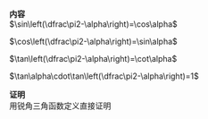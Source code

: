 **内容**  
$\sin\left(\dfrac\pi2-\alpha\right)=\cos\alpha$  
  
$\cos\left(\dfrac\pi2-\alpha\right)=\sin\alpha$  
  
$\tan\left(\dfrac\pi2-\alpha\right)=\cot\alpha$  
  
$\tan\alpha\cdot\tan\left(\dfrac\pi2-\alpha\right)=1$  
  
**证明**  
用锐角三角函数定义直接证明  
